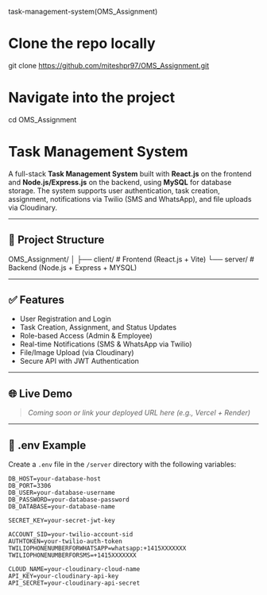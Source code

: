 task-management-system(OMS_Assignment)

# Clone the repo locally
git clone https://github.com/miteshpr97/OMS_Assignment.git

# Navigate into the project
cd OMS_Assignment

# Task Management System

A full-stack **Task Management System** built with **React.js** on the frontend and **Node.js/Express.js** on the backend, using **MySQL** for database storage. The system supports user authentication, task creation, assignment, notifications via Twilio (SMS and WhatsApp), and file uploads via Cloudinary.

---

## 📂 Project Structure

OMS_Assignment/
│
├── client/ # Frontend (React.js + Vite)
└── server/ # Backend (Node.js + Express + MYSQL)


---

## ✅ Features

- User Registration and Login
- Task Creation, Assignment, and Status Updates
- Role-based Access (Admin & Employee)
- Real-time Notifications (SMS & WhatsApp via Twilio)
- File/Image Upload (via Cloudinary)
- Secure API with JWT Authentication

---

## 🌐 Live Demo

> _Coming soon or link your deployed URL here (e.g., Vercel + Render)_

---

## 🔑 .env Example

Create a `.env` file in the `/server` directory with the following variables:

```env
DB_HOST=your-database-host
DB_PORT=3306
DB_USER=your-database-username
DB_PASSWORD=your-database-password
DB_DATABASE=your-database-name

SECRET_KEY=your-secret-jwt-key

ACCOUNT_SID=your-twilio-account-sid
AUTHTOKEN=your-twilio-auth-token
TWILIOPHONENUMBERFORWHATSAPP=whatsapp:+1415XXXXXXX
TWILIOPHONENUMBERFORSMS=+1415XXXXXXX

CLOUD_NAME=your-cloudinary-cloud-name
API_KEY=your-cloudinary-api-key
API_SECRET=your-cloudinary-api-secret
